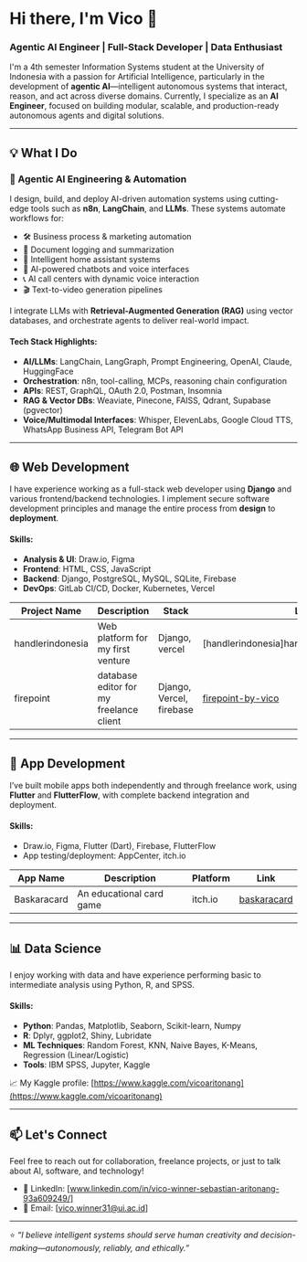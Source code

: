 # Hi there, I'm Vico 👋  
### Agentic AI Engineer | Full-Stack Developer | Data Enthusiast  

I'm a 4th semester Information Systems student at the University of Indonesia with a passion for Artificial Intelligence, particularly in the development of **agentic AI**—intelligent autonomous systems that interact, reason, and act across diverse domains. Currently, I specialize as an **AI Engineer**, focused on building modular, scalable, and production-ready autonomous agents and digital solutions.

---

## 💡 What I Do

### 🧠 Agentic AI Engineering & Automation  
I design, build, and deploy AI-driven automation systems using cutting-edge tools such as **n8n**, **LangChain**, and **LLMs**. These systems automate workflows for:

- 🛠️ Business process & marketing automation  
- 📄 Document logging and summarization  
- 🏡 Intelligent home assistant systems  
- 🤖 AI-powered chatbots and voice interfaces  
- 📞 AI call centers with dynamic voice interaction  
- 🎬 Text-to-video generation pipelines  

I integrate LLMs with **Retrieval-Augmented Generation (RAG)** using vector databases, and orchestrate agents to deliver real-world impact.

#### Tech Stack Highlights:
- **AI/LLMs**: LangChain, LangGraph, Prompt Engineering, OpenAI, Claude, HuggingFace  
- **Orchestration**: n8n, tool-calling, MCPs, reasoning chain configuration  
- **APIs**: REST, GraphQL, OAuth 2.0, Postman, Insomnia  
- **RAG & Vector DBs**: Weaviate, Pinecone, FAISS, Qdrant, Supabase (pgvector)  
- **Voice/Multimodal Interfaces**: Whisper, ElevenLabs, Google Cloud TTS, WhatsApp Business API, Telegram Bot API  

---

## 🌐 Web Development  
I have experience working as a full-stack web developer using **Django** and various frontend/backend technologies. I implement secure software development principles and manage the entire process from **design** to **deployment**.

#### Skills:
- **Analysis & UI**: Draw.io, Figma  
- **Frontend**: HTML, CSS, JavaScript  
- **Backend**: Django, PostgreSQL, MySQL, SQLite, Firebase  
- **DevOps**: GitLab CI/CD, Docker, Kubernetes, Vercel  

| Project Name | Description | Stack | Link |
|--------------|-------------|-------|------|
| handlerindonesia | Web platform for my first venture | Django, vercel | [handlerindonesia]handlerindonesia.vercel.app |
| firepoint | database editor for my freelance client | Django, Vercel, firebase | [firepoint-by-vico](firepoint-by-vico.vercel.app) |


---

## 📱 App Development  
I’ve built mobile apps both independently and through freelance work, using **Flutter** and **FlutterFlow**, with complete backend integration and deployment.

#### Skills:
- Draw.io, Figma, Flutter (Dart), Firebase, FlutterFlow  
- App testing/deployment: AppCenter, itch.io  

| App Name | Description | Platform | Link |
|----------|-------------|----------|------|
| Baskaracard | An educational card game | itch.io | [baskaracard](https://vicodev01.itch.io/baskaracard) |

---

## 📊 Data Science  
I enjoy working with data and have experience performing basic to intermediate analysis using Python, R, and SPSS.

#### Skills:
- **Python**: Pandas, Matplotlib, Seaborn, Scikit-learn, Numpy  
- **R**: Dplyr, ggplot2, Shiny, Lubridate  
- **ML Techniques**: Random Forest, KNN, Naive Bayes, K-Means, Regression (Linear/Logistic)  
- **Tools**: IBM SPSS, Jupyter, Kaggle  

📈 My Kaggle profile: [https://www.kaggle.com/vicoaritonang](https://www.kaggle.com/vicoaritonang)

---

## 📫 Let's Connect  
Feel free to reach out for collaboration, freelance projects, or just to talk about AI, software, and technology!

- 💼 LinkedIn: [www.linkedin.com/in/vico-winner-sebastian-aritonang-93a609249/]  
- 📧 Email: [vico.winner31@ui.ac.id]  

---

⭐ _“I believe intelligent systems should serve human creativity and decision-making—autonomously, reliably, and ethically.”_
